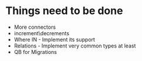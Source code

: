 Things need to be done
======================

 * More connectors
 * increment\decrements
 * Where IN - Implement its support
 * Relations - Implement very common types at least
 * QB for Migrations
